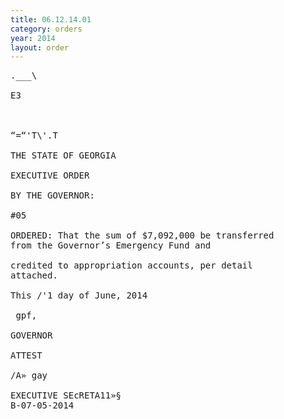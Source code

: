 ```yaml
---
title: 06.12.14.01
category: orders
year: 2014
layout: order
---
```


<pre>.___\

E3

   

“=“'T\'.T

THE STATE OF GEORGIA

EXECUTIVE ORDER

BY THE GOVERNOR:

#05

ORDERED: That the sum of $7,092,000 be transferred
from the Governor’s Emergency Fund and

credited to appropriation accounts, per detail
attached.

This /'1 day of June, 2014

 gpf,

GOVERNOR

ATTEST

/A» gay

EXECUTIVE SEcRETA11»§
B-07-05-2014

</pre>
